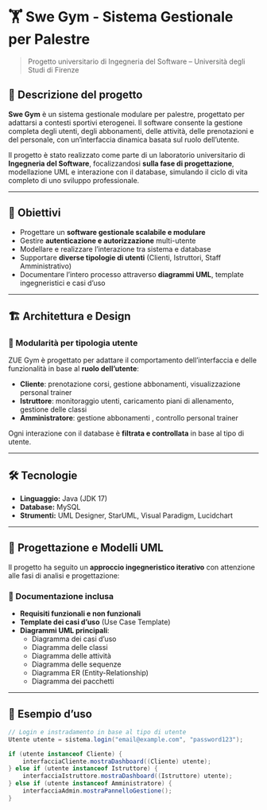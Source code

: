 # 🏋️ Swe Gym - Sistema Gestionale per Palestre

> Progetto universitario di Ingegneria del Software – Università degli Studi di Firenze

## 📌 Descrizione del progetto

**Swe Gym** è un sistema gestionale modulare per palestre, progettato per adattarsi a contesti sportivi eterogenei. Il software consente la gestione completa degli utenti, degli abbonamenti, delle attività, delle prenotazioni e del personale, con un’interfaccia dinamica basata sul ruolo dell’utente.

Il progetto è stato realizzato come parte di un laboratorio universitario di **Ingegneria del Software**, focalizzandosi **sulla fase di progettazione**, modellazione UML e interazione con il database, simulando il ciclo di vita completo di uno sviluppo professionale.

---

## 🧠 Obiettivi

- Progettare un **software gestionale scalabile e modulare**
- Gestire **autenticazione e autorizzazione** multi-utente
- Modellare e realizzare l’interazione tra sistema e database
- Supportare **diverse tipologie di utenti** (Clienti, Istruttori, Staff Amministrativo)
- Documentare l’intero processo attraverso **diagrammi UML**, template ingegneristici e casi d’uso

---

## 🏗️ Architettura e Design

### 🧩 Modularità per tipologia utente

ZUE Gym è progettato per adattare il comportamento dell’interfaccia e delle funzionalità in base al **ruolo dell’utente**:
- **Cliente**: prenotazione corsi, gestione abbonamenti, visualizzazione personal trainer
- **Istruttore**: monitoraggio utenti, caricamento piani di allenamento, gestione delle classi
- **Amministratore**: gestione abbonamenti , controllo personal trainer

Ogni interazione con il database è **filtrata e controllata** in base al tipo di utente.

---

## 🛠️ Tecnologie

- **Linguaggio:** Java (JDK 17)
- **Database:** MySQL 
- **Strumenti:** UML Designer, StarUML, Visual Paradigm, Lucidchart

---

## 📐 Progettazione e Modelli UML

Il progetto ha seguito un **approccio ingegneristico iterativo** con attenzione alle fasi di analisi e progettazione:

### 📎 Documentazione inclusa
- **Requisiti funzionali e non funzionali**
- **Template dei casi d’uso** (Use Case Template)
- **Diagrammi UML principali**:
  - Diagramma dei casi d’uso
  - Diagramma delle classi
  - Diagramma delle attività
  - Diagramma delle sequenze
  - Diagramma ER (Entity-Relationship)
  - Diagramma dei pacchetti

---

## 🧪 Esempio d’uso

```java
// Login e instradamento in base al tipo di utente
Utente utente = sistema.login("email@example.com", "password123");

if (utente instanceof Cliente) {
    interfacciaCliente.mostraDashboard((Cliente) utente);
} else if (utente instanceof Istruttore) {
    interfacciaIstruttore.mostraDashboard((Istruttore) utente);
} else if (utente instanceof Amministratore) {
    interfacciaAdmin.mostraPannelloGestione();
}
